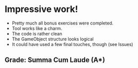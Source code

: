 # Impressive work!

- Pretty much all bonus exercises were completed.
- Tool works like a charm.
- The code is rather clean
- The GameObject structure looks logical
- It could have used a few final touches, though (see Issues)

## Grade: Summa Cum Laude (A*)

